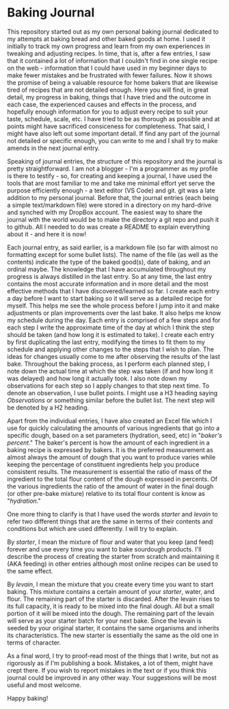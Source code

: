 # Baking Journal
This repository started out as my own personal baking journal dedicated to my attempts at baking bread and other baked goods at home. I used it initially to track my own progress and learn from my own experiences in tweaking and adjusting recipes. In time, that is, after a few entries, I saw that it contained a lot of information that I couldn't find in one single recipe on the web - information that I could have used in my beginner days to make fewer mistakes and be frustrated with fewer failures. Now it shows the promise of being a valuable resource for home bakers that are likewise tired of recipes that are not detailed enough. Here you will find, in great detail, my progress in baking, things that I have tried and the outcome in each case, the experienced causes and effects in the process, and hopefully enough information for you to adjust every recipe to suit your taste, schedule, scale, etc. I have tried to be as thorough as possible and at points might have sacrificed consiceness for completeness. That said, I might have also left out some important detail. If find any part of the journal not detailed or specific enough, you can write to me and I shall try to make amends in the next journal entry.

Speaking of journal entries, the structure of this repository and the journal is pretty straightforward. I am not a blogger - I'm a programmer as my profile is there to testify - so, for creating and keeping a journal, I have used the tools that are most familiar to me and take me minimal effort yet serve the purpose efficiently enough - a text editor (VS Code) and git. git was a late addition to my personal journal. Before that, the journal entries (each being a simple text/markdown file) were stored in a directory on my hard-drive and synched with my DropBox account. The easiest way to share the journal with the world would be to make the directory a git repo and push it to github. All I needed to do was create a README to explain everything about it - and here it is now!

Each journal entry, as said earlier, is a markdown file (so far with almost no formatting except for some bullet lists). The name of the file (as well as the contents) indicate the type of the baked good(s), date of baking, and an ordinal maybe. The knowledge that I have accumulated throughout my progress is always distilled in the last entry. So at any time, the last entry contains the most accurate information and in more detail and the most effective methods that I have discovered/learned so far. I create each entry a day before I want to start baking so it will serve as a detailed recipe for myself. This helps me see the whole process before I jump into it and make adjustments or plan improvements over the last bake. It also helps me know my schedule during the day. Each entry is comprised of a few steps and for each step I write the approximate time of the day at which I think the step should be taken (and how long it is estimated to take). I create each entry by first duplicating the last entry, modifying the times to fit them to my schedule and applying other changes to the steps that I wish to plan. The ideas for changes usually come to me after observing the results of the last bake. Throughout the baking process, as I perform each planned step, I note down the actual time at which the step was taken (if and how long it was delayed) and how long it actually took. I also note down my observations for each step so I apply changes to that step next time. To denote an observation, I use bullet points. I might use a H3 heading saying *Observations* or something similar before the bullet list. The next step will be denoted by a H2 heading.

Apart from the individual entries, I have also created an Excel file which I use for quickly calculating the amounts of various ingredients that go into a specific dough, based on a set parameters (hydration, seed, etc) in "_baker's percent_." The baker's percent is how the amount of each ingredient in a baking recipe is expressed by bakers. It is the preferred measurement as almost always the amount of dough that you want to produce varies while keeping the percentage of constituent ingredients help you produce consistent results. The measurement is essential the ratio of mass of the ingredient to the total flour content of the dough expressed in percents. Of the various ingredients the ratio of the amount of water in the final dough (or other pre-bake mixture) relative to its total flour content is know as "_hydration_." 

One more thing to clarify is that I have used the words _starter_ and _levain_ to refer two different things that are the same in terms of their contents and conditions but which are used differently. I will try to explain.

By _starter_, I mean the mixture of flour and water that you keep (and feed) forever and use every time you want to bake sourdough products. I'll describe the process of creating the starter from scratch and maintaining it (AKA feeding) in other entries although most online recipes can be used to the same effect.

By _levain_, I mean the mixture that you create every time you want to start baking. This mixture contains a certain amount of your _starter_, water, and flour. The remaining part of the starter is discarded. After the levain rises to its full capacity, it is ready to be mixed into the final dough. All but a small portion of it will be mixed into the dough. The remaining part of the levain will serve as your starter batch for your next bake. Since the levain is seeded by your original starter, it contains the same organisms and inherits its characteristics. The new starter is essentially the same as the old one in terms of character.

As a final word, I try to proof-read most of the things that I write, but not as rigorously as if I'm publishing a book. Mistakes, a lot of them, might have crept there. If you wish to report mistakes in the text or if you think this journal could be improved in any other way. Your suggestions will be most useful and most welcome.

Happy baking!
